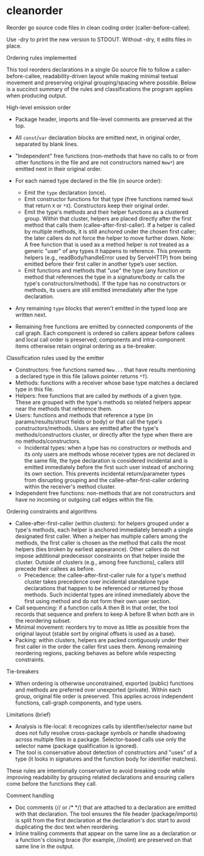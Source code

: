 # cleanorder
Reorder go source code files in clean coding order (caller-before-callee).

Use -dry to print the new version to STDOUT. Without -dry, it edits files
in place.


Ordering rules implemented

This tool reorders declarations in a single Go source file to follow a
caller-before-callee, readability-driven layout while making minimal
textual movement and preserving original grouping/spacing where possible.
Below is a succinct summary of the rules and classifications the program
applies when producing output.

High-level emission order

- Package header, imports and file-level comments are preserved at the top.
- All `const`/`var` declaration blocks are emitted next, in original order,
  separated by blank lines.
- "Independent" free functions (non-methods that have no calls to or from
  other functions in the file and are not constructors named `New*`) are
  emitted next in their original order.
- For each named type declared in the file (in source order):
  - Emit the `type` declaration (once).
  - Emit constructor functions for that type (free functions named `NewX`
    that return `X` or `*X`). Constructors keep their original order.
  - Emit the type's methods and their helper functions as a clustered group.
	Within that cluster, helpers are placed directly after the first method
	that calls them (callee-after-first-caller). If a helper is called by
	multiple methods, it is still anchored under the chosen first caller; the
	later callers do not force the helper to move further down.
	Note: A free function that is used as a method helper is not treated as a
	generic "user" of any types it happens to reference. This prevents helpers
	(e.g., readBody/handleError used by ServeHTTP) from being emitted before
	their first caller in another type’s user section.
  - Emit functions and methods that "use" the type (any function or method
    that references the type in a signature/body or calls the type's
    constructors/methods). If the type has no constructors or methods, its
    users are still emitted immediately after the type declaration.

- Any remaining `type` blocks that weren't emitted in the typed loop are
  written next.
- Remaining free functions are emitted by connected components of the
  call graph. Each component is ordered so callers appear before callees
  and local call order is preserved; components and intra-component items
  otherwise retain original ordering as a tie-breaker.

Classification rules used by the emitter

- Constructors: free functions named `New...` that have results mentioning
  a declared type in this file (allows pointer returns `*T`).
- Methods: functions with a receiver whose base type matches a declared
  type in this file.
- Helpers: free functions that are called by methods of a given type. These
  are grouped with the type's methods so related helpers appear near the
  methods that reference them.
- Users: functions and methods that reference a type (in
  params/results/struct fields or body) or that call the type's
  constructors/methods. Users are emitted after the type's
  methods/constructors cluster, or directly after the type when there are no
  methods/constructors.
  - Incidental types: when a type has no constructors or methods and its only
    users are methods whose receiver types are not declared in the same file,
    the type declaration is considered incidental and is emitted immediately
    before the first such user instead of anchoring its own section. This
    prevents incidental return/parameter types from disrupting grouping and the
    callee-after-first-caller ordering within the receiver's method cluster.
- Independent free functions: non-methods that are not constructors and have
  no incoming or outgoing call edges within the file.

Ordering constraints and algorithms

- Callee-after-first-caller (within clusters): for helpers grouped under a
  type's methods, each helper is anchored immediately beneath a single
  designated first caller. When a helper has multiple callers among the
  methods, the first caller is chosen as the method that calls the most
  helpers (ties broken by earliest appearance). Other callers do not impose
  additional predecessor constraints on that helper inside the cluster.
  Outside of clusters (e.g., among free functions), callers still precede
  their callees as before.
  - Precedence: the callee-after-first-caller rule for a type's method cluster
    takes precedence over incidental standalone type declarations that happen
    to be referenced or returned by those methods. Such incidental types are
    inlined immediately above the first using method and do not form their own
    user section.
- Call sequencing: if a function calls A then B in that order, the tool
  records that sequence and prefers to keep A before B when both are in the
  reordering subset.
- Minimal movement: reorders try to move as little as possible from the
  original layout (stable sort by original offsets is used as a base).
- Packing: within clusters, helpers are packed contiguously under their first
  caller in the order the caller first uses them. Among remaining reordering
  regions, packing behaves as before while respecting constraints.

Tie-breakers

- When ordering is otherwise unconstrained, exported (public) functions and
  methods are preferred over unexported (private). Within each group, original
  file order is preserved. This applies across independent functions, call-graph
  components, and type users.

Limitations (brief)

- Analysis is file-local: it recognizes calls by identifier/selector name but
  does not fully resolve cross-package symbols or handle shadowing across
  multiple files in a package. Selector-based calls use only the selector
  name (package qualification is ignored).
- The tool is conservative about detection of constructors and "uses" of a
  type (it looks in signatures and the function body for identifier matches).

These rules are intentionally conservative to avoid breaking code while
improving readability by grouping related declarations and ensuring callers
come before the functions they call.

Comment handling

- Doc comments (// or /* */) that are attached to a declaration are emitted
  with that declaration. The tool ensures the file header (package/imports) is
  split from the first declaration at the declaration's doc start to avoid
  duplicating the doc text when reordering.
- Inline trailing comments that appear on the same line as a declaration or a
  function's closing brace (for example, //nolint) are preserved on that same
  line in the output.